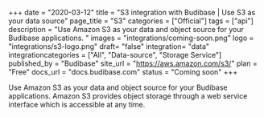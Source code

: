 +++
date = "2020-03-12"
title = "S3 integration with Budibase | Use S3 as your data source"
page_title = "S3"
categories = ["Official"] 
tags = ["api"] 
description = "Use Amazon S3 as your data and object source for your Budibase applications. "
images = "integrations/coming-soon.png"
logo = "integrations/s3-logo.png"
draft= "false"
integration= "data"
integrationcategories = ["All", "Data-source", "Storage Service"]
published_by = "Budibase"
site_url = "https://aws.amazon.com/s3/"
plan = "Free"
docs_url = "docs.budibase.com"
status = "Coming soon" 
+++

Use Amazon S3 as your data and object source for your Budibase applications. Amazon S3 provides object storage through a web service interface which is accessible at any time.